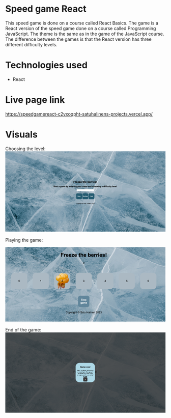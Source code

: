 # Speed game React

This speed game is done on a course called React Basics. The game is a React version of the speed game done on a course called Programming JavaScript. The theme is the same as in the game of the JavaScript course. The difference between the games is that the React version has three different difficulty levels.

# Technologies used

- React

# Live page link

https://speedgamereact-c2vxoqpht-satuhalinens-projects.vercel.app/

# Visuals

Choosing the level:
![Chooseing the level](./src/images/startGame.png)

Playing the game:

![Playing the game](./src/images/playingGame.png)

End of the game:
![End of the game](./src/images/endGame.png)
